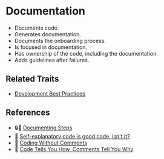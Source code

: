 # Documentation

* Documents code.
* Generates documentation.
* Documents the onboarding process.
* Is focused in documentation.
* Has ownership of the code, including the documentation.
* Adds guidelines after failures.

## Related Traits

* [Development Best Practices](../topten/best-practices.md)

## References

* 🔒📝 [Documenting Steps](https://docs.google.com/document/d/1PIhxgbyeMtGX_x0z2TgyrsF41KIUjJelcGHLdk9d95g/edit)
* 📝 [Self-explanatory code is good code, isn't it?](https://www.futurice.com/blog/self-explanatory-code/)
* 📝 [Coding Without Comments](https://blog.codinghorror.com/coding-without-comments/)
* 📝 [Code Tells You How, Comments Tell You Why](https://blog.codinghorror.com/code-tells-you-how-comments-tell-you-why/)

